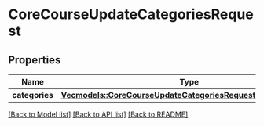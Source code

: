 # CoreCourseUpdateCategoriesRequest

## Properties

Name | Type | Description | Notes
------------ | ------------- | ------------- | -------------
**categories** | [**Vec<models::CoreCourseUpdateCategoriesRequestCategoriesInner>**](core_course_update_categories_request_categories_inner.md) |  | 

[[Back to Model list]](../README.md#documentation-for-models) [[Back to API list]](../README.md#documentation-for-api-endpoints) [[Back to README]](../README.md)



